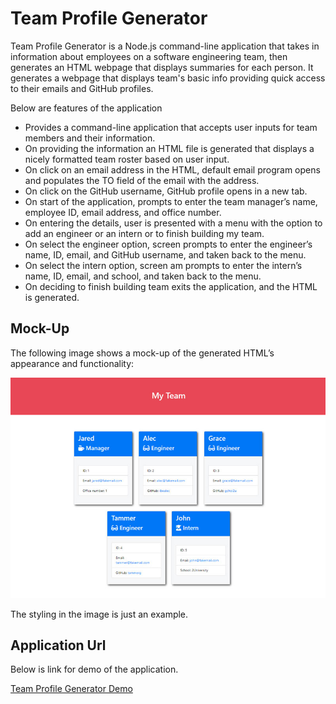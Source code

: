 # Team Profile Generator

Team Profile Generator is a Node.js command-line application that takes in information about employees on a software engineering team, then generates an HTML webpage that displays summaries for each person. It generates a webpage that displays team's basic info providing quick access to their emails and GitHub profiles.

Below are features of the application
* Provides a command-line application that accepts user inputs for team members and their information.
* On providing the information an HTML file is generated that displays a nicely formatted team roster based on user input.
* On click on an email address in the HTML, default email program opens and populates the TO field of the email with the address.
* On click on the GitHub username, GitHub profile opens in a new tab.
* On start of the application, prompts to enter the team manager’s name, employee ID, email address, and office number.
* On entering the details, user is presented with a menu with the option to add an engineer or an intern or to finish building my team.
* On select the engineer option, screen prompts to enter the engineer’s name, ID, email, and GitHub username, and taken back to the menu.
* On select the intern option, screen am prompts to enter the intern’s name, ID, email, and school, and taken back to the menu.
* On deciding to finish building team exits the application, and the HTML is generated.

## Mock-Up

The following image shows a mock-up of the generated HTML’s appearance and functionality:

![HTML webpage titled “My Team” features five boxes listing employee names, titles, and other key info.](./dist/Assets/10-object-oriented-programming-homework-demo.png)

The styling in the image is just an example.

## Application Url

Below is link for demo of the application.

[Team Profile Generator Demo](https://drive.google.com/file/d/1Ab_p7fT-cnAQIm20zM-i8t3kcW0KZQ5h/view)